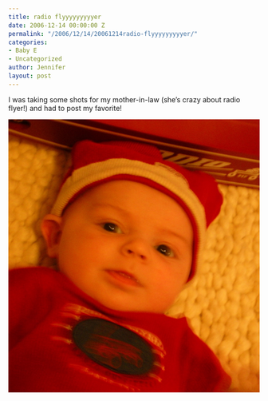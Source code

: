 ```yaml
---
title: radio flyyyyyyyyyer
date: 2006-12-14 00:00:00 Z
permalink: "/2006/12/14/20061214radio-flyyyyyyyyyer/"
categories:
- Baby E
- Uncategorized
author: Jennifer
layout: post
---
```


I was taking some shots for my mother-in-law (she&#8217;s crazy about radio flyer!) and had to post my favorite!

<img id="image86" alt="pod_121106.jpg" src="/assets/images/radio-flyyyyyyyyyer/1166055598000-missing.jpg" />
